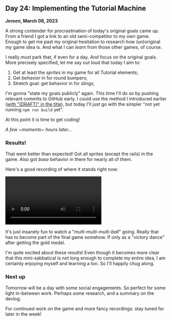 ## Day 24: Implementing the Tutorial Machine

**_Jeroen_, March 08, 2023**

A strong contender for procrastination of today's original goals came up.
From a friend I got a link to an old semi-competitor to my own game.
Enough to get me past my original hesitation to research how (un)original my game idea is.
And what I can _learn_ from those other games, of course.

I really _must_ park that, if even for a day.
And focus on the original goals.
More precisely specified, let me say out loud that today I aim to:

1. Get at least the _sprites_ in my game for all Tutorial elements;
2. Get _behavior_ in for round bumpers;
3. Stretch goal: get behavior in for slings;

I'm gonna "state my goals publicly" again.
This time I'll do so by pushing relevant commits to GitHub early.
I could use the method I introduced earlier ([with "(DRAFT)" in the title](https://github.com/pincrediball/pincrediball.com/commit/2d1051a9ab69d92104472ea5e7469d9fd2c3a89b#diff-49d919cc2693b0e3ba9a5cca314294b09fde3e8a1787c4f57a7c658b61fc5092)),
but today I'll just go with the simpler "not yet running `npm run build` yet".

At this point it is time to get coding!

_A few ~moments~ hours later..._

### Results!

That went better than expected!
Got all sprites (except the rails) in the game.
Also got _base_ behavior in there for nearly all of them.

Here's a good recording of where it stands right now:

<video controls loop style="max-width: 530px">
  <source src="/img/pincrediball-prototype-007-part2.mp4" type="video/mp4" />
  Video recording the Tutorial Pinball Machine, layer for layer appearing
</video>

It's just insanely fun to watch a "_multi-multi-multi-ball_" going.
Really that has to become part of the final game somehow.
If only as a "victory dance" after getting the gold medal.

I'm quite excited about these results!
Even though it becomes more clear that this mini-sabbatical is not long enough to complete my entire idea,
I am certainly enjoying myself and learning a ton.
So I'll happily chug along.

### Next up

Tomorrow will be a day with some social engagements.
So perfect for some light in-between work.
Perhaps some research, and a summary on the devlog.

For continued work on the game and more fancy recordings:
stay tuned for later in the week!
